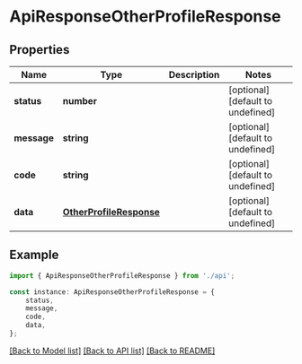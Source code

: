 # ApiResponseOtherProfileResponse


## Properties

Name | Type | Description | Notes
------------ | ------------- | ------------- | -------------
**status** | **number** |  | [optional] [default to undefined]
**message** | **string** |  | [optional] [default to undefined]
**code** | **string** |  | [optional] [default to undefined]
**data** | [**OtherProfileResponse**](OtherProfileResponse.md) |  | [optional] [default to undefined]

## Example

```typescript
import { ApiResponseOtherProfileResponse } from './api';

const instance: ApiResponseOtherProfileResponse = {
    status,
    message,
    code,
    data,
};
```

[[Back to Model list]](../README.md#documentation-for-models) [[Back to API list]](../README.md#documentation-for-api-endpoints) [[Back to README]](../README.md)

